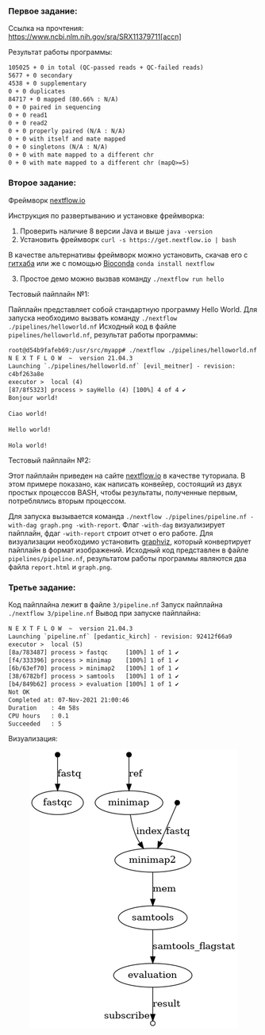 ### Первое задание:

Ссылка на прочтения: https://www.ncbi.nlm.nih.gov/sra/SRX11379711[accn]

Результат работы программы: 

```
105025 + 0 in total (QC-passed reads + QC-failed reads)
5677 + 0 secondary
4538 + 0 supplementary
0 + 0 duplicates
84717 + 0 mapped (80.66% : N/A)
0 + 0 paired in sequencing
0 + 0 read1
0 + 0 read2
0 + 0 properly paired (N/A : N/A)
0 + 0 with itself and mate mapped
0 + 0 singletons (N/A : N/A)
0 + 0 with mate mapped to a different chr
0 + 0 with mate mapped to a different chr (mapQ>=5)
```


### Второе задание: 

Фреймворк [nextflow.io](https://www.nextflow.io)

Инструкция по развертыванию и установке фреймворка:

1. Проверить наличие 8 версии Java и выше ```java -version```
2. Установить фреймворк ```curl -s https://get.nextflow.io | bash```

В качестве альтернативы фреймворк можно установить, скачав его с [гитхаба](https://github.com/nextflow-io/nextflow) или же с помощью [Bioconda](https://bioconda.github.io/recipes/nextflow/README.html) ```conda install nextflow```

3. Простое демо можно вызвав команду ```./nextflow run hello```

Тестовый пайплайн №1:

Пайплайн представляет собой стандартную программу Hello World. Для запуска необходимо вызвать команду ```./nextflow ./pipelines/helloworld.nf```
Исходный код в файле ```pipelines/helloworld.nf```, результат работы программы: 

```
root@d54b9fafeb69:/usr/src/myapp# ./nextflow ./pipelines/helloworld.nf
N E X T F L O W  ~  version 21.04.3
Launching `./pipelines/helloworld.nf` [evil_meitner] - revision: c4bf263a8e
executor >  local (4)
[87/8f5323] process > sayHello (4) [100%] 4 of 4 ✔
Bonjour world!

Ciao world!

Hello world!

Hola world!
```

Тестовый пайплайн №2:

Этот пайплайн приведен на сайте [nextflow.io](https://www.nextflow.io/example1.html) в качестве туториала. В этом примере показано, как написать конвейер, состоящий из двух простых процессов BASH, чтобы результаты, полученные первым, потреблялись вторым процессом.

Для запуска вызывается команда ```./nextflow ./pipelines/pipeline.nf -with-dag graph.png -with-report```. Флаг ```-with-dag``` визуализирует пайплайн, фдаг ```-with-report``` строит отчет о его работе. Для визуализации необходимо установить [graphviz](https://graphviz.org), который конвертирует пайплайн в формат изображений. 
Исходный код представлен в файле ```pipelines/pipeline.nf```, результатом работы программы являются два файла ```report.html``` и ```graph.png```.


### Третье задание: 

Код пайплайна лежит в файле ```3/pipeline.nf```
Запуск пайплайна ```./nextflow 3/pipeline.nf```
Вывод при запуске пайплайна:

```
N E X T F L O W  ~  version 21.04.3
Launching `pipeline.nf` [pedantic_kirch] - revision: 92412f66a9
executor >  local (5)
[8a/783487] process > fastqc     [100%] 1 of 1 ✔
[f4/333396] process > minimap    [100%] 1 of 1 ✔
[6b/63ef70] process > minimap2   [100%] 1 of 1 ✔
[38/6782bf] process > samtools   [100%] 1 of 1 ✔
[b4/849b62] process > evaluation [100%] 1 of 1 ✔
Not OK
Completed at: 07-Nov-2021 21:00:46
Duration    : 4m 58s
CPU hours   : 0.1
Succeeded   : 5
```

Визуализация:

<p align="center">
  <img src="https://github.com/Krichevskaya/bio/blob/master/3/graph.png">
</p>





